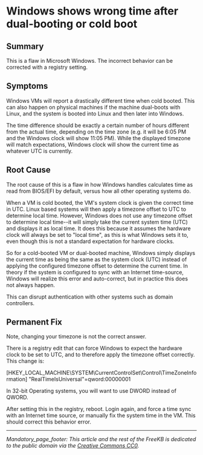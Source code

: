 # Windows shows wrong time after dual-booting or cold boot

## Summary
This is a flaw in Microsoft Windows.  The incorrect behavior can be corrected with a registry setting.

## Symptoms
Windows VMs will report a drastically different time when cold booted.  This can also happen on physical machines if the machine dual-boots with Linux, and the system is booted into Linux and then later into Windows. 

The time difference should be exactly a certain number of hours different from the actual time, depending on the time zone (e.g. it will be 6:05 PM and the Windows clock will show 11:05 PM).  While the displayed timezone will match expectations, Windows clock will show the current time as whatever UTC is currently.

## Root Cause
The root cause of this is a flaw in how Windows handles calculates time as read from BIOS/EFI by default, versus how all other operating systems do.

When a VM is cold booted, the VM's system clock is given the correct time in UTC.  Linux based systems will then apply a timezone offset to UTC to determine local time.  However, Windows does not use any timezone offset to determine local time--it will simply take the current system time (UTC) and displays it as local time.  It does this because it assumes the hardware clock will always be set to "local time", as this is what Windows sets it to, even though this is not a standard expectation for hardware clocks.

So for a cold-booted VM or dual-booted machine, Windows simply displays the current time as being the same as the system clock (UTC) instead of applying the configured timezone offset to determine the current time.   In theory if the system is configured to sync with an Internet time-source, Windows will realize this error and auto-correct, but in practice this does not always happen.

This can disrupt authentication with other systems such as domain controllers.

## Permanent Fix

Note, changing your timezone is not the correct answer.

There is a registry edit that can force Windows to expect the hardware clock to be set to UTC, and to therefore apply the timezone offset correctly.  This change is:

[HKEY_LOCAL_MACHINE\SYSTEM\CurrentControlSet\Control\TimeZoneInformation]
"RealTimeIsUniversal"=qword:00000001

In 32-bit Operating systems, you will want to use DWORD instead of QWORD. 

After setting this in the registry, reboot.  Login again, and force a time sync with an Internet time source, or manually fix the system time in the VM.  This should correct this behavior error.



***
_Mandatory_page_footer: This article and the rest of the FreeKB is dedicated to the public domain via the [Creative Commons CC0](../LICENSE.md)._

